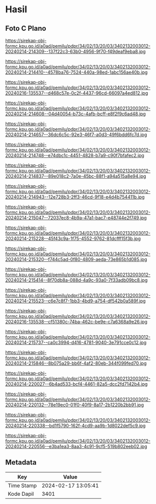 # Hasil

## Foto C Plano

https://sirekap-obj-formc.kpu.go.id/a0ad/pemilu/pdpr/34/02/13/20/03/3402132003012-20240214-214309--137f22c3-63b0-4956-9f70-f49deaf9eba8.jpg

https://sirekap-obj-formc.kpu.go.id/a0ad/pemilu/pdpr/34/02/13/20/03/3402132003012-20240214-214410--4578ba76-7524-440a-98ed-1abc156ae40b.jpg

https://sirekap-obj-formc.kpu.go.id/a0ad/pemilu/pdpr/34/02/13/20/03/3402132003012-20240216-135537--d468c57e-0c2f-4437-96cd-66097a4ed812.jpg

https://sirekap-obj-formc.kpu.go.id/a0ad/pemilu/pdpr/34/02/13/20/03/3402132003012-20240214-214608--04d40054-b73c-4afb-bcff-e8f2f9c6ad48.jpg

https://sirekap-obj-formc.kpu.go.id/a0ad/pemilu/pdpr/34/02/13/20/03/3402132003012-20240214-214657--36dc6c5c-92e3-46f7-a0d3-49f6bdd6fc7d.jpg

https://sirekap-obj-formc.kpu.go.id/a0ad/pemilu/pdpr/34/02/13/20/03/3402132003012-20240214-214748--e74dbc1c-4451-4828-b7a9-c90f7bfafec2.jpg

https://sirekap-obj-formc.kpu.go.id/a0ad/pemilu/pdpr/34/02/13/20/03/3402132003012-20240214-214837--89e018c2-7a0e-45bc-88f1-a94a515a8e94.jpg

https://sirekap-obj-formc.kpu.go.id/a0ad/pemilu/pdpr/34/02/13/20/03/3402132003012-20240214-214943--12e728b3-2ff3-46cd-9f18-e4d4b754411b.jpg

https://sirekap-obj-formc.kpu.go.id/a0ad/pemilu/pdpr/34/02/13/20/03/3402132003012-20240214-215047--72037ec8-4b9a-47a1-bac7-e48744e2f749.jpg

https://sirekap-obj-formc.kpu.go.id/a0ad/pemilu/pdpr/34/02/13/20/03/3402132003012-20240214-215228--45f43c9a-1f75-4552-9762-81dcfff15f3b.jpg

https://sirekap-obj-formc.kpu.go.id/a0ad/pemilu/pdpr/34/02/13/20/03/3402132003012-20240214-215320--f744c5ad-0f80-4809-aeda-73e865b1d085.jpg

https://sirekap-obj-formc.kpu.go.id/a0ad/pemilu/pdpr/34/02/13/20/03/3402132003012-20240214-215414--8f70db8a-088d-4a9c-93a0-7f33adb09bc8.jpg

https://sirekap-obj-formc.kpu.go.id/a0ad/pemilu/pdpr/34/02/13/20/03/3402132003012-20240214-215523--c6e7c8f7-1bb3-4bd9-a754-df542b0a589f.jpg

https://sirekap-obj-formc.kpu.go.id/a0ad/pemilu/pdpr/34/02/13/20/03/3402132003012-20240216-135538--cf51380c-74ba-462c-be9e-c7a6368a9e26.jpg

https://sirekap-obj-formc.kpu.go.id/a0ad/pemilu/pdpr/34/02/13/20/03/3402132003012-20240214-215737--ca0c3994-d416-4781-9040-3e791cce0c12.jpg

https://sirekap-obj-formc.kpu.go.id/a0ad/pemilu/pdpr/34/02/13/20/03/3402132003012-20240214-215846--8b075a29-bb6f-4af2-80eb-344f099fed70.jpg

https://sirekap-obj-formc.kpu.go.id/a0ad/pemilu/pdpr/34/02/13/20/03/3402132003012-20240214-220027--6b4ad533-bcf4-4461-82a5-dcc2fd7142b4.jpg

https://sirekap-obj-formc.kpu.go.id/a0ad/pemilu/pdpr/34/02/13/20/03/3402132003012-20240214-220132--78e19ec0-01f0-40f9-8a17-2b1220b2bb91.jpg

https://sirekap-obj-formc.kpu.go.id/a0ad/pemilu/pdpr/34/02/13/20/03/3402132003012-20240214-220338--bd1f5790-162f-4cd9-aa9b-1d8022def5c9.jpg

https://sirekap-obj-formc.kpu.go.id/a0ad/pemilu/pdpr/34/02/13/20/03/3402132003012-20240214-220556--e3ba1ea3-8aa3-4c91-9cf5-519b802eeb02.jpg


## Metadata

| Key        | Value               |
| ---------- | ------------------- |
| Time Stamp | 2024-02-17 13:05:41 |
| Kode Dapil | 3401                |



